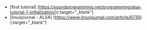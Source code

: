 - [first tutorial] (https://soundprogramming.net/programming/alsa-tutorial-1-initialization/){:target="_blank"}
- [linuxjournal - ALSA] (https://www.linuxjournal.com/article/6735){:target="_blank"}

